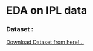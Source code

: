 # EDA on IPL data
### Dataset : 
<a href='https://drive.google.com/drive/folders/187Z7sQL02sWmwou5E5_K4GQL06OK7nrF?usp=sharing'>Download Dataset from here!...</a>

